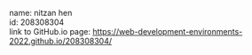 name: nitzan hen <br>
id: 208308304 <br>
link to GitHub.io page: https://web-development-environments-2022.github.io/208308304/ <br>
